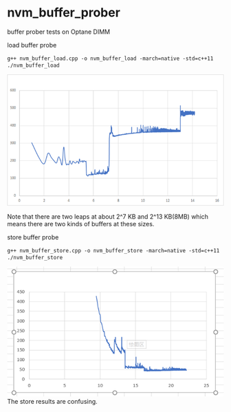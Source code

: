 # nvm_buffer_prober
buffer prober tests on Optane DIMM

load buffer probe
```
g++ nvm_buffer_load.cpp -o nvm_buffer_load -march=native -std=c++11
./nvm_buffer_load
```
![load](./res/load.png)

Note that there are two leaps at about 2^7 KB and 2^13 KB(8MB) which means there are two kinds of buffers at these sizes.


store buffer probe
```
g++ nvm_buffer_store.cpp -o nvm_buffer_store -march=native -std=c++11
./nvm_buffer_store
```
![store](./res/store.png)
The store results are confusing.
